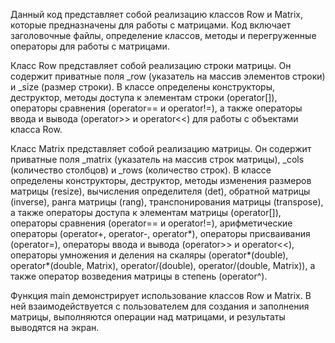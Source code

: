 Данный код представляет собой реализацию классов Row и Matrix, которые предназначены для работы с матрицами. Код 
включает заголовочные файлы, определение классов, методы и перегруженные операторы для работы с матрицами.

Класс Row представляет собой реализацию строки матрицы. Он содержит приватные поля _row (указатель на массив элементов 
строки) и _size (размер строки). В классе определены конструкторы, деструктор, методы доступа к элементам строки 
(operator[]), операторы сравнения (operator== и operator!=), а также операторы ввода и вывода (operator>> и operator<<) 
для работы с объектами класса Row.

Класс Matrix представляет собой реализацию матрицы. Он содержит приватные поля _matrix (указатель на массив строк 
матрицы), _cols (количество столбцов) и _rows (количество строк). В классе определены конструкторы, деструктор, методы 
изменения размеров матрицы (resize), вычисления определителя (det), обратной матрицы (inverse), ранга матрицы (rang), 
транспонирования матрицы (transpose), а также операторы доступа к элементам матрицы (operator[]), операторы сравнения 
(operator== и operator!=), арифметические операторы (operator+, operator-, operator*), операторы присваивания 
(operator=), операторы ввода и вывода (operator>> и operator<<), операторы умножения и деления на скаляры 
(operator*(double), operator*(double, Matrix), operator/(double), operator/(double, Matrix)), а также оператор 
возведения матрицы в степень (operator^).

Функция main демонстрирует использование классов Row и Matrix. В ней взаимодействуется с пользователем для создания и 
заполнения матрицы, выполняются операции над матрицами, и результаты выводятся на экран.